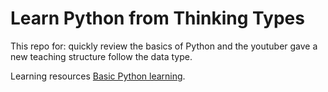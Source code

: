 # Learn Python from Thinking Types

This repo for: quickly review the basics of Python and the youtuber gave a new teaching structure follow the data type.

Learning resources [Basic Python learning](https://www.youtube.com/watch?v=jH85McHenvw).
